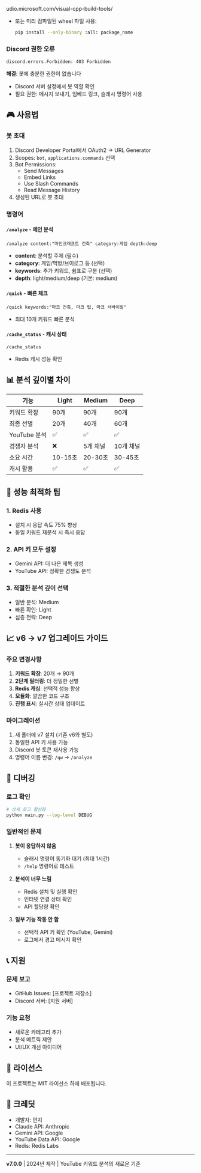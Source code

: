 udio.microsoft.com/visual-cpp-build-tools/
- 또는 미리 컴파일된 wheel 파일 사용:
  ```bash
  pip install --only-binary :all: package_name
  ```

### Discord 권한 오류
```
discord.errors.Forbidden: 403 Forbidden
```
**해결**: 봇에 충분한 권한이 없습니다
- Discord 서버 설정에서 봇 역할 확인
- 필요 권한: 메시지 보내기, 임베드 링크, 슬래시 명령어 사용

## 🎮 사용법

### 봇 초대
1. Discord Developer Portal에서 OAuth2 → URL Generator
2. Scopes: `bot`, `applications.commands` 선택
3. Bot Permissions: 
   - Send Messages
   - Embed Links
   - Use Slash Commands
   - Read Message History
4. 생성된 URL로 봇 초대

### 명령어

#### `/analyze` - 메인 분석
```
/analyze content:"마인크래프트 건축" category:게임 depth:deep
```
- **content**: 분석할 주제 (필수)
- **category**: 게임/먹방/브이로그 등 (선택)
- **keywords**: 추가 키워드, 쉼표로 구분 (선택)
- **depth**: light/medium/deep (기본: medium)

#### `/quick` - 빠른 체크
```
/quick keywords:"마크 건축, 마크 팁, 마크 서바이벌"
```
- 최대 10개 키워드 빠른 분석

#### `/cache_status` - 캐시 상태
```
/cache_status
```
- Redis 캐시 성능 확인

## 📊 분석 깊이별 차이

| 기능 | Light | Medium | Deep |
|------|-------|--------|------|
| 키워드 확장 | 90개 | 90개 | 90개 |
| 최종 선별 | 20개 | 40개 | 60개 |
| YouTube 분석 | ✅ | ✅ | ✅ |
| 경쟁자 분석 | ❌ | 5개 채널 | 10개 채널 |
| 소요 시간 | 10-15초 | 20-30초 | 30-45초 |
| 캐시 활용 | ✅ | ✅ | ✅ |

## 🚀 성능 최적화 팁

### 1. Redis 사용
- 설치 시 응답 속도 75% 향상
- 동일 키워드 재분석 시 즉시 응답

### 2. API 키 모두 설정
- Gemini API: 더 나은 제목 생성
- YouTube API: 정확한 경쟁도 분석

### 3. 적절한 분석 깊이 선택
- 일반 분석: Medium
- 빠른 확인: Light  
- 심층 전략: Deep

## 📈 v6 → v7 업그레이드 가이드

### 주요 변경사항
1. **키워드 확장**: 20개 → 90개
2. **2단계 필터링**: 더 정밀한 선별
3. **Redis 캐싱**: 선택적 성능 향상
4. **모듈화**: 깔끔한 코드 구조
5. **진행 표시**: 실시간 상태 업데이트

### 마이그레이션
1. 새 폴더에 v7 설치 (기존 v6와 별도)
2. 동일한 API 키 사용 가능
3. Discord 봇 토큰 재사용 가능
4. 명령어 이름 변경: `/qw` → `/analyze`

## 🐛 디버깅

### 로그 확인
```bash
# 상세 로그 활성화
python main.py --log-level DEBUG
```

### 일반적인 문제

1. **봇이 응답하지 않음**
   - 슬래시 명령어 동기화 대기 (최대 1시간)
   - `/help` 명령어로 테스트

2. **분석이 너무 느림**
   - Redis 설치 및 실행 확인
   - 인터넷 연결 상태 확인
   - API 할당량 확인

3. **일부 기능 작동 안 함**
   - 선택적 API 키 확인 (YouTube, Gemini)
   - 로그에서 경고 메시지 확인

## 📞 지원

### 문제 보고
- GitHub Issues: [프로젝트 저장소]
- Discord 서버: [지원 서버]

### 기능 요청
- 새로운 카테고리 추가
- 분석 메트릭 제안
- UI/UX 개선 아이디어

## 📄 라이선스

이 프로젝트는 MIT 라이선스 하에 배포됩니다.

## 🙏 크레딧

- 개발자: 먼지
- Claude API: Anthropic
- Gemini API: Google
- YouTube Data API: Google
- Redis: Redis Labs

---

**v7.0.0** | 2024년 제작 | YouTube 키워드 분석의 새로운 기준